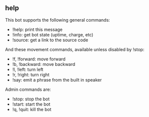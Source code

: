 ## help
This bot supports the following general commands:
- !help: print this message
- !info: get bot state (uptime, charge, etc)
- !source: get a link to the source code

And these movement commands, available unless disabled by !stop:
- !f, !forward: move forward
- !b, !backward: move backward
- !l, !left: turn left
- !r, !right: turn right
- !say: emit a phrase from the built in speaker

Admin commands are:
- !stop: stop the bot
- !start: start the bot
- !q, !quit: kill the bot
